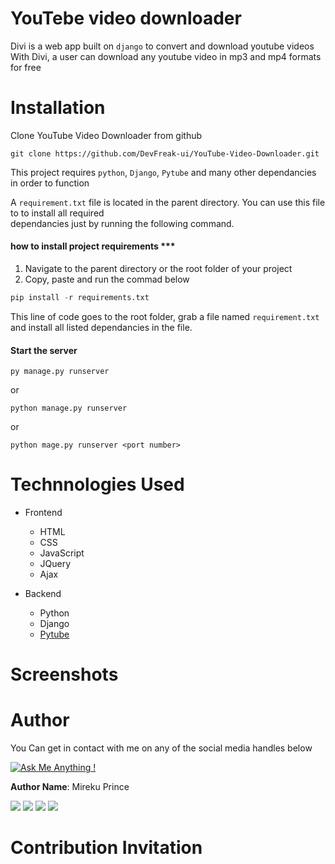 # YouTebe video downloader
Divi is a web app built on `django` to convert and download youtube videos
With Divi, a user can download any youtube video in mp3 and mp4 formats for free


# Installation
Clone YouTube Video Downloader from github
```
git clone https://github.com/DevFreak-ui/YouTube-Video-Downloader.git
```

This project requires `python`, `Django`, `Pytube` and many other dependancies
in order to function

A  `requirement.txt` file is located in the parent directory. You can use this 
file to to install all required  
dependancies just by running the following command.

#### how to install project requirements ***
1. Navigate to the parent directory or the root folder of your project
2. Copy, paste and run the commad below

```python
pip install -r requirements.txt
```
This line of code goes to the root folder, grab a file named `requirement.txt`
and install all listed dependancies in the file.

#### Start the server
```
py manage.py runserver
```
or
```
python manage.py runserver
```
or 
```
python mage.py runserver <port number>
```


# Technnologies Used
* Frontend
    + HTML
    + CSS
    + JavaScript
    + JQuery
    + Ajax

* Backend
    + Python
    + Django
    + [Pytube][pytube]



# Screenshots


# Author
You Can get in contact with me on any of the social media handles below

[![Ask Me Anything !](https://img.shields.io/badge/Ask%20me-anything-cc1bbd.svg)][mail]

**Author Name**: Mireku Prince

[![](http://i.imgur.com/P3YfQoD.png)][facebook]
[![](http://i.imgur.com/tXSoThF.png)][twitter]
[![](http://i.imgur.com/1AGmwO3.png)][dribbble]
[![](http://i.imgur.com/tXSoThF.png)][github]

# Contribution Invitation





[pytube]: https://pytube.io/en/latest/user/quickstart.html
[mail]: mailto:devfreak235@gmail.com
[twitter]: https://www.twitter.com/@freakish_prince
[facebook]: https://web.facebook.com/devfreak/
[github]: https://github.com/DevFreak-ui
[dribbble]: https://dribbble.com/DevFreak1
